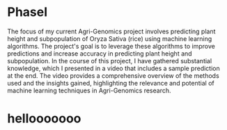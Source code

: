 # PhaseI
The focus of my current Agri-Genomics project involves predicting plant height and subpopulation of Oryza Sativa (rice) using machine learning
algorithms. The project's goal is to leverage these algorithms to improve predictions and increase accuracy in predicting plant height and
subpopulation. In the course of this project, I have gathered substantial knowledge, which I presented in a video that includes a sample prediction
at the end. The video provides a comprehensive overview of the methods used and the insights gained, highlighting the relevance and potential of
machine learning techniques in Agri-Genomics research.

# hellooooooo